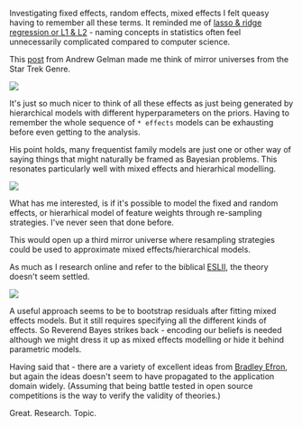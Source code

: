 <!--
.. title: Mixed Effects (aka Hierarchical Models) vs Resampling?
.. slug: mixed-effects-aka-hierarchical-models-vs-resampling
.. date: 2019-10-08 21:37:33 UTC-04:00
.. tags: 
.. category: 
.. link: 
.. description: 
.. type: text
-->

Investigating fixed effects, random effects, mixed effects I felt queasy having to remember all these terms. It reminded me of [lasso & ridge regression or L1 & L2](https://stats.stackexchange.com/questions/200416/is-regression-with-l1-regularization-the-same-as-lasso-and-with-l2-regularizati) - naming concepts in statistics often feel unnecessarily complicated compared to computer science. 

This [post](https://statmodeling.stat.columbia.edu/2005/01/25/why_i_dont_use/) from Andrew Gelman made me think of mirror universes from the Star Trek Genre.

![](https://wwwimage-secure.cbsstatic.com/base/files/cea5c227c75c9531_dsc_mirror_georgious.jpg)

It's just so much nicer to think of all these effects as just being generated by hierarchical models with different hyperparameters on the priors. Having to remember the whole sequence of `* effects` models can be exhausting before even getting to the analysis.

His point holds, many frequentist family models are just one or other way of saying things that might naturally be framed as Bayesian problems. This resonates particularly well with mixed effects and hierarhical modelling.

![](https://i.imgflip.com/3craxc.jpg)

What has me interested, is if it's possible to model the fixed and random effects, or hierarhical model of feature weights through re-sampling strategies. I've never seen that done before.

This would open up a third mirror universe where resampling strategies could be used to approximate mixed effects/hierarchical models.

As much as I research online and refer to the biblical [ESLII](https://web.stanford.edu/~hastie/Papers/ESLII.pdf), the theory doesn't seem settled.

![](https://encrypted-tbn0.gstatic.com/images?q=tbn:ANd9GcQt1y4TKw9m_ojbyAIdC1UfuNfBvBknU9GvbKx0lr5DWAGumBiEYQ)

A useful approach seems to be to bootstrap residuals after fitting mixed effects models. But it still requires specifying all the different kinds of effects. So Reverend Bayes strikes back - encoding our beliefs is needed although we might dress it up as mixed effects modelling or hide it behind parametric models.

Having said that - there are a variety of excellent ideas from [Bradley Efron](http://statweb.stanford.edu/~ckirby/brad/papers/), but again the ideas doesn't seem to have propagated to the application domain widely. (Assuming that being battle tested in open source competitions is  the way to verify the validity of theories.)

Great. Research. Topic.